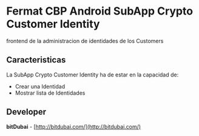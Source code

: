 # Fermat CBP Android SubApp Crypto Customer Identity

frontend de la administracion de identidades de los Customers

## Caracteristicas

La SubApp Crypto Customer Identity ha de estar en la capacidad de:

* Crear una Identidad
* Mostrar lista de Identidades

## Developer

**bitDubai** - [http://bitdubai.com/](http://bitdubai.com/)
